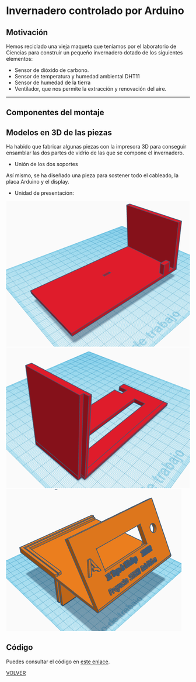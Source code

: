 # Invernadero controlado por Arduino

## Motivación  

Hemos reciclado una vieja maqueta que teníamos por el laboratorio de Ciencias para construir un pequeño invernadero dotado de los siguientes elementos:

- Sensor de dióxido de carbono.
- Sensor de temperatura y humedad ambiental DHT11
- Sensor de humedad de la tierra
- Ventilador, que  nos permite la extracción y renovación del aire.  

---

## Componentes del montaje  

## Modelos en 3D de las piezas  

Ha habido que fabricar algunas piezas con la impresora 3D para conseguir ensamblar las dos partes de vidrio de las que se compone el invernadero.  

- Unión de los dos soportes

Así mismo, se ha diseñado una pieza para sostener todo el cableado, la placa Arduino y el display.  

- Unidad de presentación:  


![Pieza 1](img/PiezaInvernaderoCaja1.png "Unidad de presentación: pieza 1")  
![Pieza 2](img/PiezaInvernaderoCaja2.png "Unidad de presentación: pieza 2")  
![Pieza 3](img/PiezaInvernaderoCaja3.png "Unidad de presentación: pieza 3")  


## Código

Puedes consultar el código en [este enlace](codigo.md).



[VOLVER](https://angelmicelti.github.io/VilladiegoSTEAM/)